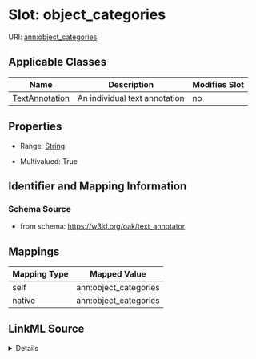 

# Slot: object_categories



URI: [ann:object_categories](https://w3id.org/linkml/text_annotator/object_categories)



<!-- no inheritance hierarchy -->





## Applicable Classes

| Name | Description | Modifies Slot |
| --- | --- | --- |
| [TextAnnotation](TextAnnotation.md) | An individual text annotation |  no  |







## Properties

* Range: [String](String.md)

* Multivalued: True





## Identifier and Mapping Information







### Schema Source


* from schema: https://w3id.org/oak/text_annotator




## Mappings

| Mapping Type | Mapped Value |
| ---  | ---  |
| self | ann:object_categories |
| native | ann:object_categories |




## LinkML Source

<details>
```yaml
name: object_categories
from_schema: https://w3id.org/oak/text_annotator
rank: 1000
alias: object_categories
owner: TextAnnotation
domain_of:
- TextAnnotation
range: string
multivalued: true

```
</details>